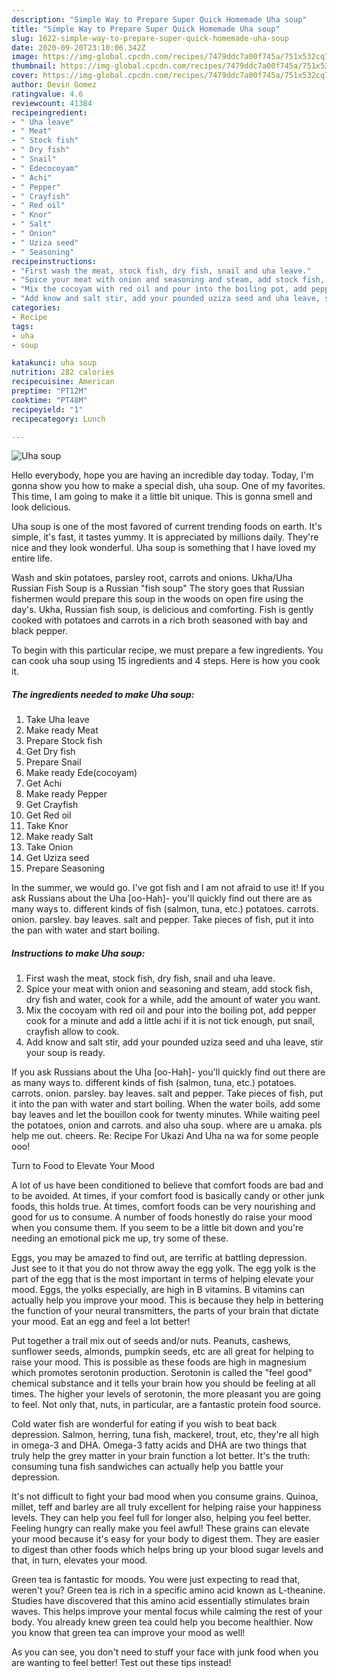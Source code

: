 ```yaml
---
description: "Simple Way to Prepare Super Quick Homemade Uha soup"
title: "Simple Way to Prepare Super Quick Homemade Uha soup"
slug: 1622-simple-way-to-prepare-super-quick-homemade-uha-soup
date: 2020-09-20T23:10:06.342Z
image: https://img-global.cpcdn.com/recipes/7479ddc7a00f745a/751x532cq70/uha-soup-recipe-main-photo.jpg
thumbnail: https://img-global.cpcdn.com/recipes/7479ddc7a00f745a/751x532cq70/uha-soup-recipe-main-photo.jpg
cover: https://img-global.cpcdn.com/recipes/7479ddc7a00f745a/751x532cq70/uha-soup-recipe-main-photo.jpg
author: Devin Gomez
ratingvalue: 4.6
reviewcount: 41384
recipeingredient:
- " Uha leave"
- " Meat"
- " Stock fish"
- " Dry fish"
- " Snail"
- " Edecocoyam"
- " Achi"
- " Pepper"
- " Crayfish"
- " Red oil"
- " Knor"
- " Salt"
- " Onion"
- " Uziza seed"
- " Seasoning"
recipeinstructions:
- "First wash the meat, stock fish, dry fish, snail and uha leave."
- "Spice your meat with onion and seasoning and steam, add stock fish, dry fish and water, cook for a while, add the amount of water you want."
- "Mix the cocoyam with red oil and pour into the boiling pot, add pepper cook for a minute and add a little achi if it is not tick enough, put snail, crayfish allow to cook."
- "Add know and salt stir, add your pounded uziza seed and uha leave, stir your soup is ready."
categories:
- Recipe
tags:
- uha
- soup

katakunci: uha soup 
nutrition: 282 calories
recipecuisine: American
preptime: "PT12M"
cooktime: "PT48M"
recipeyield: "1"
recipecategory: Lunch

---
```



![Uha soup](https://img-global.cpcdn.com/recipes/7479ddc7a00f745a/751x532cq70/uha-soup-recipe-main-photo.jpg)

Hello everybody, hope you are having an incredible day today. Today, I'm gonna show you how to make a special dish, uha soup. One of my favorites. This time, I am going to make it a little bit unique. This is gonna smell and look delicious.

Uha soup is one of the most favored of current trending foods on earth. It's simple, it's fast, it tastes yummy. It is appreciated by millions daily. They're nice and they look wonderful. Uha soup is something that I have loved my entire life.

Wash and skin potatoes, parsley root, carrots and onions. Ukha/Uha Russian Fish Soup is a Russian &#34;fish soup&#34; The story goes that Russian fishermen would prepare this soup in the woods on open fire using the day&#39;s. Ukha, Russian fish soup, is delicious and comforting. Fish is gently cooked with potatoes and carrots in a rich broth seasoned with bay and black pepper.


To begin with this particular recipe, we must prepare a few ingredients. You can cook uha soup using 15 ingredients and 4 steps. Here is how you cook it.

<!--inarticleads1-->

##### The ingredients needed to make Uha soup:

1. Take  Uha leave
1. Make ready  Meat
1. Prepare  Stock fish
1. Get  Dry fish
1. Prepare  Snail
1. Make ready  Ede(cocoyam)
1. Get  Achi
1. Make ready  Pepper
1. Get  Crayfish
1. Get  Red oil
1. Take  Knor
1. Make ready  Salt
1. Take  Onion
1. Get  Uziza seed
1. Prepare  Seasoning


In the summer, we would go. I&#39;ve got fish and I am not afraid to use it! If you ask Russians about the Uha [oo-Hah]- you&#39;ll quickly find out there are as many ways to. different kinds of fish (salmon, tuna, etc.) potatoes. carrots. onion. parsley. bay leaves. salt and pepper. Take pieces of fish, put it into the pan with water and start boiling. 

<!--inarticleads2-->

##### Instructions to make Uha soup:

1. First wash the meat, stock fish, dry fish, snail and uha leave.
1. Spice your meat with onion and seasoning and steam, add stock fish, dry fish and water, cook for a while, add the amount of water you want.
1. Mix the cocoyam with red oil and pour into the boiling pot, add pepper cook for a minute and add a little achi if it is not tick enough, put snail, crayfish allow to cook.
1. Add know and salt stir, add your pounded uziza seed and uha leave, stir your soup is ready.


If you ask Russians about the Uha [oo-Hah]- you&#39;ll quickly find out there are as many ways to. different kinds of fish (salmon, tuna, etc.) potatoes. carrots. onion. parsley. bay leaves. salt and pepper. Take pieces of fish, put it into the pan with water and start boiling. When the water boils, add some bay leaves and let the bouillon cook for twenty minutes. While waiting peel the potatoes, onion and carrots. and also uha soup. where are u amaka. pls help me out. cheers. Re: Recipe For Ukazi And Uha na wa for some people ooo! 

Turn to Food to Elevate Your Mood


A lot of us have been conditioned to believe that comfort foods are bad and to be avoided. At times, if your comfort food is basically candy or other junk foods, this holds true. At times, comfort foods can be very nourishing and good for us to consume. A number of foods honestly do raise your mood when you consume them. If you seem to be a little bit down and you're needing an emotional pick me up, try some of these.

Eggs, you may be amazed to find out, are terrific at battling depression. Just see to it that you do not throw away the egg yolk. The egg yolk is the part of the egg that is the most important in terms of helping elevate your mood. Eggs, the yolks especially, are high in B vitamins. B vitamins can actually help you improve your mood. This is because they help in bettering the function of your neural transmitters, the parts of your brain that dictate your mood. Eat an egg and feel a lot better!

Put together a trail mix out of seeds and/or nuts. Peanuts, cashews, sunflower seeds, almonds, pumpkin seeds, etc are all great for helping to raise your mood. This is possible as these foods are high in magnesium which promotes serotonin production. Serotonin is called the "feel good" chemical substance and it tells your brain how you should be feeling at all times. The higher your levels of serotonin, the more pleasant you are going to feel. Not only that, nuts, in particular, are a fantastic protein food source.

Cold water fish are wonderful for eating if you wish to beat back depression. Salmon, herring, tuna fish, mackerel, trout, etc, they're all high in omega-3 and DHA. Omega-3 fatty acids and DHA are two things that truly help the grey matter in your brain function a lot better. It's the truth: consuming tuna fish sandwiches can actually help you battle your depression. 

It's not difficult to fight your bad mood when you consume grains. Quinoa, millet, teff and barley are all truly excellent for helping raise your happiness levels. They can help you feel full for longer also, helping you feel better. Feeling hungry can really make you feel awful! These grains can elevate your mood because it's easy for your body to digest them. They are easier to digest than other foods which helps bring up your blood sugar levels and that, in turn, elevates your mood.

Green tea is fantastic for moods. You were just expecting to read that, weren't you? Green tea is rich in a specific amino acid known as L-theanine. Studies have discovered that this amino acid essentially stimulates brain waves. This helps improve your mental focus while calming the rest of your body. You already knew green tea could help you become healthier. Now you know that green tea can improve your mood as well!

As you can see, you don't need to stuff your face with junk food when you are wanting to feel better! Test out  these tips  instead!

